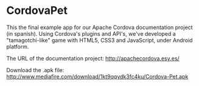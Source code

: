 CordovaPet
==========
This the final example app for our Apache Cordova documentation project (in spanish).
Using Cordova's plugins and API's, we've developed a "tamagotchi-like" game with HTML5, CSS3 and JavaScript, under Android platform.

The URL of the documentation project:
http://apachecordova.esy.es/

Download the .apk file:
http://www.mediafire.com/download/1kt9qqydk3fc4ku/Cordova-Pet.apk
